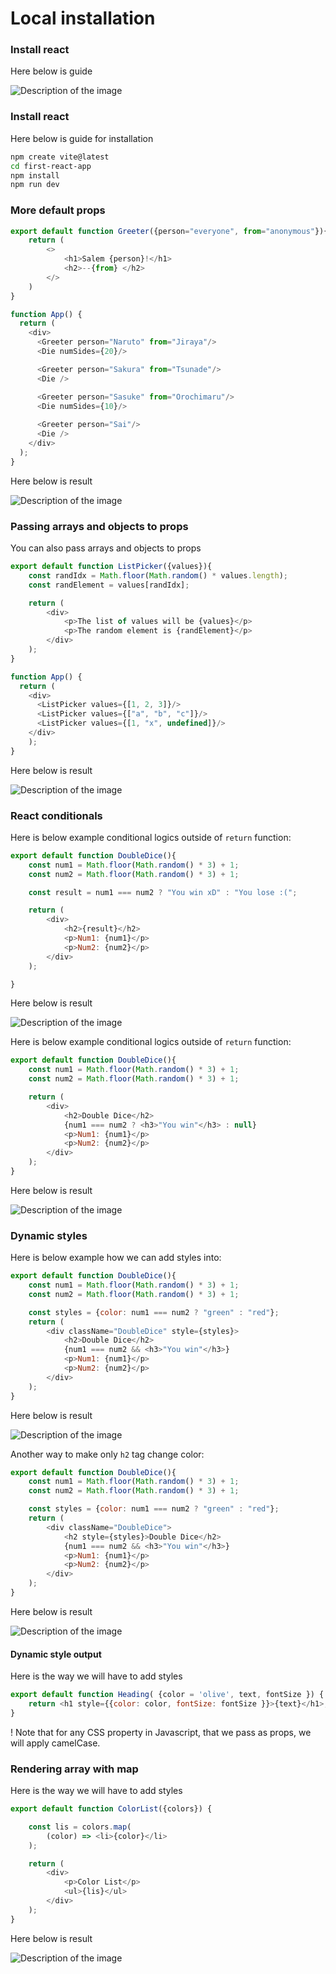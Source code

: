 # Local installation

### Install react

Here below is guide

<img src="install.png" alt="Description of the image" style="border: 1px solid \#000;">



### Install react

Here below is guide for installation

```bash
npm create vite@latest
cd first-react-app
npm install
npm run dev
```



### More default props

```js
export default function Greeter({person="everyone", from="anonymous"}){
    return (
        <>
            <h1>Salem {person}!</h1>
            <h2>--{from} </h2>
        </>
    )
}
```

```js
function App() {
  return (
    <div>
      <Greeter person="Naruto" from="Jiraya"/>
      <Die numSides={20}/>

      <Greeter person="Sakura" from="Tsunade"/>
      <Die />

      <Greeter person="Sasuke" from="Orochimaru"/>
      <Die numSides={10}/>
          
      <Greeter person="Sai"/>
      <Die />
    </div>
  );
}
```


Here below is result 

<img src="example-defprops2.png" alt="Description of the image" style="border: 1px solid \#000;">



### Passing arrays and objects to props

You can also pass arrays and objects to props

```js
export default function ListPicker({values}){
    const randIdx = Math.floor(Math.random() * values.length);
    const randElement = values[randIdx];

    return (
        <div>
            <p>The list of values will be {values}</p>
            <p>The random element is {randElement}</p>
        </div>
    );
}

function App() {
  return (
    <div>
      <ListPicker values={[1, 2, 3]}/>
      <ListPicker values={["a", "b", "c"]}/>
      <ListPicker values={[1, "x", undefined]}/>
    </div>
    );
}
```

Here below is result 

<img src="example-props3.png" alt="Description of the image" style="border: 1px solid \#fff;">





### React conditionals

Here is below example conditional logics outside of `return` function:

```js
export default function DoubleDice(){
    const num1 = Math.floor(Math.random() * 3) + 1;
    const num2 = Math.floor(Math.random() * 3) + 1;

    const result = num1 === num2 ? "You win xD" : "You lose :(";

    return (
        <div>
            <h2>{result}</h2>
            <p>Num1: {num1}</p>
            <p>Num2: {num2}</p>
        </div>
    );

}
```

Here below is result 

<img src="example-cond.png" alt="Description of the image" style="border: 1px solid \#fff;">

Here is below example conditional logics outside of `return` function:

```js
export default function DoubleDice(){
    const num1 = Math.floor(Math.random() * 3) + 1;
    const num2 = Math.floor(Math.random() * 3) + 1;

    return (
        <div>
            <h2>Double Dice</h2>
            {num1 === num2 ? <h3>"You win"</h3> : null}
            <p>Num1: {num1}</p>
            <p>Num2: {num2}</p>
        </div>
    );
}
```

Here below is result 

<img src="example-condition2.png" alt="Description of the image" style="border: 1px solid \#fff;">

### Dynamic styles

Here is below example how we can add styles into:

```js
export default function DoubleDice(){
    const num1 = Math.floor(Math.random() * 3) + 1;
    const num2 = Math.floor(Math.random() * 3) + 1;

    const styles = {color: num1 === num2 ? "green" : "red"};
    return (
        <div className="DoubleDice" style={styles}>
            <h2>Double Dice</h2>
            {num1 === num2 && <h3>"You win"</h3>}
            <p>Num1: {num1}</p>
            <p>Num2: {num2}</p>
        </div>
    );
}
```

Here below is result 

<img src="styles-div.png" alt="Description of the image" style="border: 1px solid \#fff;">

Another way to make only `h2` tag change color:
```js
export default function DoubleDice(){
    const num1 = Math.floor(Math.random() * 3) + 1;
    const num2 = Math.floor(Math.random() * 3) + 1;

    const styles = {color: num1 === num2 ? "green" : "red"};
    return (
        <div className="DoubleDice">
            <h2 style={styles}>Double Dice</h2>
            {num1 === num2 && <h3>"You win"</h3>}
            <p>Num1: {num1}</p>
            <p>Num2: {num2}</p>
        </div>
    );
}
```

Here below is result 

<img src="styles-h2.png" alt="Description of the image" style="border: 1px solid \#fff;">


#### Dynamic style output

Here is the way we will have to add styles
```js
export default function Heading( {color = 'olive', text, fontSize }) {
    return <h1 style={{color: color, fontSize: fontSize }}>{text}</h1>;
}
```

! Note that for any CSS property in Javascript, that we pass as props, we will apply camelCase.


### Rendering array with map

Here is the way we will have to add styles
```js
export default function ColorList({colors}) {

    const lis = colors.map(
        (color) => <li>{color}</li>
    );

    return (
        <div>
            <p>Color List</p>
            <ul>{lis}</ul>
        </div>
    );
}
```

Here below is result 

<img src="render-lis.png" alt="Description of the image" style="border: 1px solid \#fff;">



